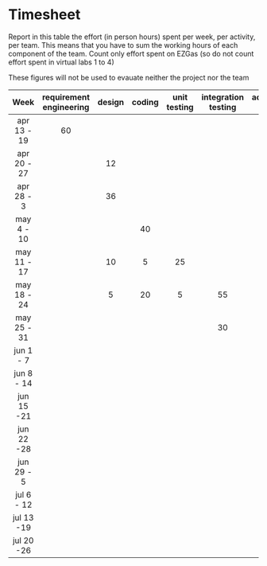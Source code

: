 # Timesheet

Report in this table the effort (in person hours) spent per week, per activity, per team. 
This means that you have to sum the working hours of each component of the team.
Count only effort spent on EZGas (so do not count effort spent in virtual labs 1 to 4)

These figures will not be used to evauate neither the project nor the team

| Week | requirement engineering | design | coding | unit testing | integration testing | acceptance testing | management | git maven |
|:-----------:|:--------:|:-----------:|:-----------:|:----------:|:------------:|:---------------:|:-------------:|:--------------:|
| apr 13 - 19| 60 | | | | | | 1 | | 
| apr 20 - 27| | 12 | | | | | 1 | | 
| apr 28 - 3 | | 36 | | | | | 1 | | 
| may 4 - 10 | | | 40 | | | | 1 | | 
| may 11 - 17| | 10 | 5 | 25 | | | 1 | | 
| may 18 - 24| | 5 | 20 | 5 | 55 | | 1 | | 
| may 25 - 31| | | | | 30 | | 1 | | 
| jun 1 -  7 | | | | | | 12 | 1 | | 
| jun 8 - 14 | | | | | | | | | 
| jun 15 -21 | | | | | | | | | 
| jun 22 -28 | | | | | | | | | 
| jun 29 - 5 | | | | | | | | | 
| jul 6 - 12 | | | | | | | | | 
| jul 13 -19 | | | | | | | | |
| jul 20 -26 | | | | | | | | |
